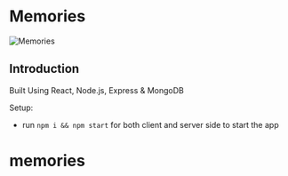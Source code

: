 # Memories

![Memories](https://i.ibb.co/Z8Y0CJv/Screenshot-2020-10-30-at-11-10-04.png)

## Introduction

Built Using React, Node.js, Express & MongoDB 

Setup:
- run ```npm i && npm start``` for both client and server side to start the app
# memories
